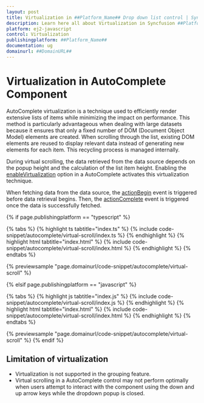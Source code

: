 ```yaml
---
layout: post
title: Virtualization in ##Platform_Name## Drop down list control | Syncfusion
description: Learn here all about Virtualization in Syncfusion ##Platform_Name## Drop down list control of Syncfusion Essential JS 2 and more.
platform: ej2-javascript
control: Virtualization 
publishingplatform: ##Platform_Name##
documentation: ug
domainurl: ##DomainURL##
---
```


# Virtualization in AutoComplete Component

AutoComplete virtualization is a technique used to efficiently render extensive lists of items while minimizing the impact on performance. This method is particularly advantageous when dealing with large datasets because it ensures that only a fixed number of DOM (Document Object Model) elements are created. When scrolling through the list, existing DOM elements are reused to display relevant data instead of generating new elements for each item. This recycling process is managed internally.
 
During virtual scrolling, the data retrieved from the data source depends on the popup height and the calculation of the list item height. Enabling the [enableVirtualization](../api/auto-complete/#enableVirtualization) option in a AutoComplete activates this virtualization technique.
 
When fetching data from the data source, the [actionBegin](../api/auto-complete/#actionbegin) event is triggered before data retrieval begins. Then, the [actionComplete](../api/auto-complete/#actioncomplete) event is triggered once the data is successfully fetched.

{% if page.publishingplatform == "typescript" %}

 {% tabs %}
{% highlight ts tabtitle="index.ts" %}
{% include code-snippet/autocomplete/virtual-scroll/index.ts %}
{% endhighlight %}
{% highlight html tabtitle="index.html" %}
{% include code-snippet/autocomplete/virtual-scroll/index.html %}
{% endhighlight %}
{% endtabs %}
        
{% previewsample "page.domainurl/code-snippet/autocomplete/virtual-scroll" %}

{% elsif page.publishingplatform == "javascript" %}

{% tabs %}
{% highlight js tabtitle="index.js" %}
{% include code-snippet/autocomplete/virtual-scroll/index.js %}
{% endhighlight %}
{% highlight html tabtitle="index.html" %}
{% include code-snippet/autocomplete/virtual-scroll/index.html %}
{% endhighlight %}
{% endtabs %}

{% previewsample "page.domainurl/code-snippet/autocomplete/virtual-scroll" %}
{% endif %}

## Limitation of virtualization

* Virtualization is not supported in the grouping feature.
* Virtual scrolling in a AutoComplete control may not perform optimally when users attempt to interact with the component using the down and up arrow keys while the dropdown popup is closed.
